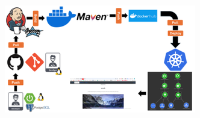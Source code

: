 ![Architecture Diagram](https://github.com/AdhmAbdein/spring-boot-hotel-Docker-k8s-jenkins-git-github-/raw/main/diagram.PNG)
